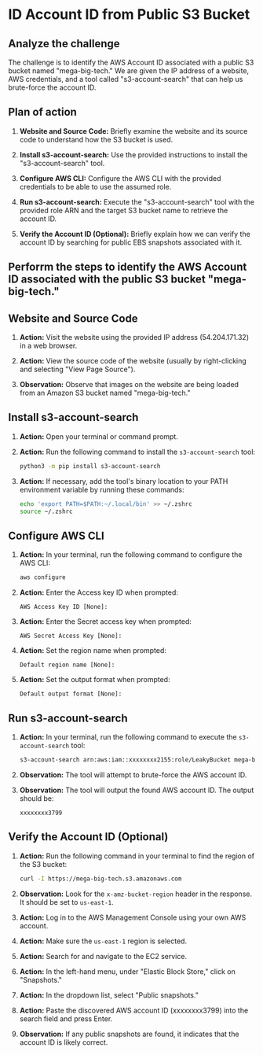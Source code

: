 # ID Account ID from Public S3 Bucket
## Analyze the challenge

The challenge is to identify the AWS Account ID associated with a public S3 bucket named "mega-big-tech." We are given the IP address of a website, AWS credentials, and a tool called "s3-account-search" that can help us brute-force the account ID.

## Plan of action

1. **Website and Source Code:** Briefly examine the website and its source code to understand how the S3 bucket is used.

2. **Install s3-account-search:** Use the provided instructions to install the "s3-account-search" tool.

3. **Configure AWS CLI:** Configure the AWS CLI with the provided credentials to be able to use the assumed role.

4. **Run s3-account-search:** Execute the "s3-account-search" tool with the provided role ARN and the target S3 bucket name to retrieve the account ID.

5. **Verify the Account ID (Optional):** Briefly explain how we can verify the account ID by searching for public EBS snapshots associated with it.

## Perforrm the steps to identify the AWS Account ID associated with the public S3 bucket "mega-big-tech."

## Website and Source Code

1. **Action:** Visit the website using the provided IP address (54.204.171.32) in a web browser.

2. **Action:** View the source code of the website (usually by right-clicking and selecting "View Page Source").

3. **Observation:** Observe that images on the website are being loaded from an Amazon S3 bucket named "mega-big-tech."

## Install s3-account-search

1. **Action:** Open your terminal or command prompt.

2. **Action:** Run the following command to install the `s3-account-search` tool:

    ```bash
    python3 -m pip install s3-account-search
    ```

3. **Action:** If necessary, add the tool's binary location to your PATH environment variable by running these commands:

    ```bash
    echo 'export PATH=$PATH:~/.local/bin' >> ~/.zshrc
    source ~/.zshrc
    ```

## Configure AWS CLI

1. **Action:** In your terminal, run the following command to configure the AWS CLI:

    ```bash
    aws configure
    ```

2. **Action:** Enter the Access key ID when prompted:

    ```
    AWS Access Key ID [None]:
    ```

3. **Action:** Enter the Secret access key when prompted:

    ```
    AWS Secret Access Key [None]:
    ```

4. **Action:** Set the region name when prompted:

    ```
    Default region name [None]:
    ```

5. **Action:** Set the output format when prompted:

    ```
    Default output format [None]:
    ```

## Run s3-account-search

1. **Action:** In your terminal, run the following command to execute the `s3-account-search` tool:

    ```bash
    s3-account-search arn:aws:iam::xxxxxxxx2155:role/LeakyBucket mega-big-tech
    ```

2. **Observation:** The tool will attempt to brute-force the AWS account ID.

3. **Observation:** The tool will output the found AWS account ID. The output should be:

    ```
    xxxxxxxx3799
    ```

## Verify the Account ID (Optional)

1. **Action:** Run the following command in your terminal to find the region of the S3 bucket:

    ```bash
    curl -I https://mega-big-tech.s3.amazonaws.com
    ```

2. **Observation:** Look for the `x-amz-bucket-region` header in the response. It should be set to `us-east-1`.

3. **Action:** Log in to the AWS Management Console using your own AWS account.

4. **Action:** Make sure the `us-east-1` region is selected.

5. **Action:** Search for and navigate to the EC2 service.

6. **Action:** In the left-hand menu, under "Elastic Block Store," click on "Snapshots."

7. **Action:** In the dropdown list, select "Public snapshots."

8. **Action:** Paste the discovered AWS account ID (xxxxxxxx3799) into the search field and press Enter.

9. **Observation:** If any public snapshots are found, it indicates that the account ID is likely correct.
